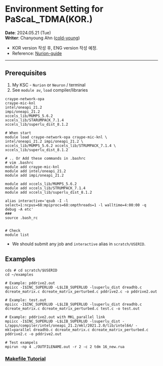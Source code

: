 # Environment Setting for PaScaL_TDMA(KOR.)
**Date**: 2024.05.21 (Tue) <br>
**Writer**: Chanyoung Ahn ([cold-young](https://github.com/cold-young))

- KOR version 작성 후, ENG version 작성 예정.
- Reference: [Nurion-guide](https://docs-ksc.gitbook.io/nurion-user-guide-eng)
___

## Prerequisites

1. My KSC - `Nurion` or `Neuron` / terminal
2. See `module av`, `load` compiler/libraries

```shell
craype-network-opa
craype-mic-knl
intel/oneapi_21.2
impi/oneapi_21.2
xccels_lib/MUMPS_5.6.2
xccels_lib/STARUMPACK_7.1.4
xccels_lib/superlu_dist_8.1.2
```

```shell
# When start
module load craype-network-opa craype-mic-knl \
intel/oneapi_21.2 impi/oneapi_21.2 \
xccels_lib/MUMPS_5.6.2 xccels_lib/STRUMPACK_7.1.4 \
xccels_lib/superlu_dist_8.1.2 

# .. Or Add these commands in .bashrc
# vim .bashrc
module add craype-mic-knl
module add intel/oneapi_21.2
module add impi/oneapi_21.2

module add xccels_lib/MUMPS_5.6.2
module add xccels_lib/STRUMPACK_7.1.4
module add xccels_lib/superlu_dist_8.1.2

alias interactive='qsub -I -l select=1:ncpus=68:mpiprocs=68:ompthreads=1 -l walltime=4:00:00 -q debug -A etc'
###
source .bash_rc


# Check 
module list
```

* We should submit any job and `interactive` alias in `scratch/USERID`.

## Examples
```shell
cds # cd scratch/$USERID
cd ~/examples

# Example: pddrive2.out
mpiicc -I$INC_SUPERLUD -L$LIB_SUPERLUD -lsuperlu_dist dreadhb.c dcreate_matrix.c dcreate_matrix_perturbed.c pddrive2.c -o pddrive2.out

# Example: test.out
mpiicc -I$INC_SUPERLUD -L$LIB_SUPERLUD -lsuperlu_dist dreadhb.c dcreate_matrix.c dcreate_matrix_perturbed.c test.c -o test.out

# Example: pddrive2.out with MKL_parallel link 
mpiicc -I$INC_SUPERLUD -L$LIB_SUPERLUD -lsuperlu_dist -L/apps/compiler/intel/oneapi_21.2/mkl/2021.2.0/lib/intel64/ -mkl=parallel dreadhb.c dcreate_matrix.c dcreate_matrix_perturbed.c pddrive2.c -o pddrive2.out

# Test exampels
mpirun -np 4 ./OUTFILENAME.out -r 2 -c 2 tdm 16_new.rua 
```

### [Makefile Tutorial](../C_lang/Makefile.md)